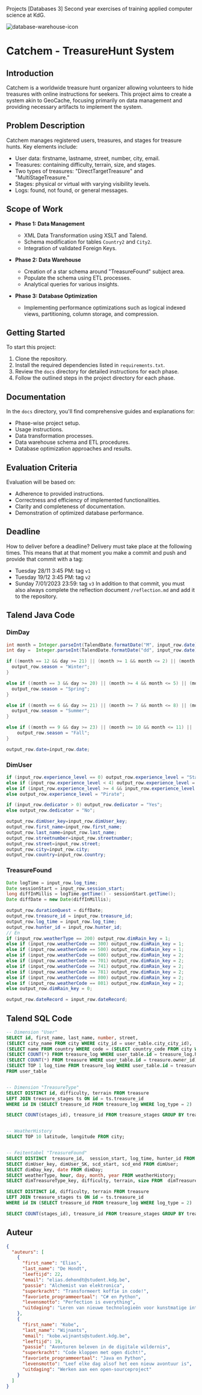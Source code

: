 Projects [Databases 3] Second year exercises of training applied computer science at KdG.

![database-warehouse-icon](/images/database-warehouse-icon.png)
# Catchem - TreasureHunt System

## Introduction

Catchem is a worldwide treasure hunt organizer allowing volunteers to hide treasures with online instructions for seekers. This project aims to create a system akin to GeoCache, focusing primarily on data management and providing necessary artifacts to implement the system.


## Problem Description

Catchem manages registered users, treasures, and stages for treasure hunts. Key elements include:

- User data: firstname, lastname, street, number, city, email.
- Treasures: containing difficulty, terrain, size, and stages.
- Two types of treasures: "DirectTargetTreasure" and "MultiStageTreasure."
- Stages: physical or virtual with varying visibility levels.
- Logs: found, not found, or general messages.

## Scope of Work

- **Phase 1: Data Management**
  - XML Data Transformation using XSLT and Talend.
  - Schema modification for tables `Country2` and `City2`.
  - Integration of validated Foreign Keys.
  
- **Phase 2: Data Warehouse**
  - Creation of a star schema around "TreasureFound" subject area.
  - Populate the schema using ETL processes.
  - Analytical queries for various insights.

- **Phase 3: Database Optimization**
  - Implementing performance optimizations such as logical indexed views, partitioning, column storage, and compression.

## Getting Started

To start this project:

1. Clone the repository.
2. Install the required dependencies listed in `requirements.txt`.
3. Review the `docs` directory for detailed instructions for each phase.
4. Follow the outlined steps in the project directory for each phase.

## Documentation

In the `docs` directory, you'll find comprehensive guides and explanations for:

- Phase-wise project setup.
- Usage instructions.
- Data transformation processes.
- Data warehouse schema and ETL procedures.
- Database optimization approaches and results.

## Evaluation Criteria

Evaluation will be based on:

- Adherence to provided instructions.
- Correctness and efficiency of implemented functionalities.
- Clarity and completeness of documentation.
- Demonstration of optimized database performance.

## Deadline

How to deliver before a deadline?
Delivery must take place at the following times.
This means that at that moment you make a commit and push and provide that commit with a tag:
- Tuesday 28/11 3:45 PM: tag `v1`
- Tuesday 19/12 3:45 PM: tag `v2`
- Sunday 7/01/2023 23:59: tag `v3`
In addition to that commit, you must also always complete the reflection document `/reflection.md` and add it to the repository.

## Talend Java Code

### DimDay
```Java
int month = Integer.parseInt(TalendDate.formatDate("M", input_row.date));
int day =  Integer.parseInt(TalendDate.formatDate("dd", input_row.date));

if ((month == 12 && day >= 21) || (month >= 1 && month <= 2) || (month == 3 && day < 20)) {
  output_row.season = "Winter";
}

else if ((month == 3 && day >= 20) || (month >= 4 && month <= 5) || (month == 6 && day < 21)) {
  output_row.season = "Spring";
}

else if ((month == 6 && day >= 21) || (month >= 7 && month <= 8) || (month == 9 && day < 23)) {
  output_row.season = "Summer";
}

else if ((month == 9 && day >= 23) || (month >= 10 && month <= 11) || (month == 12 && day < 21)) {
	output_row.season = "Fall";
}

output_row.date=input_row.date;
```

### DimUser
```Java
if (input_row.experience_level == 0) output_row.experience_level = "Starter";
else if (input_row.experience_level < 4) output_row.experience_level = "Amateur";
else if (input_row.experience_level >= 4 && input_row.experience_level <= 10) output_row.experience_level = "Professional";
else output_row.experience_level = "Pirate";

if (input_row.dedicator > 0) output_row.dedicator = "Yes";
else output_row.dedicator = "No";

output_row.dimUser_key=input_row.dimUser_key;
output_row.first_name=input_row.first_name;
output_row.last_name=input_row.last_name;
output_row.streetnumber=input_row.streetnumber;
output_row.street=input_row.street;
output_row.city=input_row.city;
output_row.country=input_row.country;
```

### TreasureFound
```Java
Date logTime = input_row.log_time;
Date sessionStart = input_row.session_start;
long diffInMillis = logTime.getTime() - sessionStart.getTime();
Date diffDate = new Date(diffInMillis);

output_row.durationQuest = diffDate;
output_row.treasure_id = input_row.treasure_id;
output_row.log_time = input_row.log_time;
output_row.hunter_id = input_row.hunter_id;
// En
if (input_row.weatherType == 200) output_row.dimRain_key = 1;
else if (input_row.weatherCode == 300) output_row.dimRain_key = 1;
else if (input_row.weatherCode == 500) output_row.dimRain_key = 1;
else if (input_row.weatherCode == 600) output_row.dimRain_key = 2;
else if (input_row.weatherCode == 701) output_row.dimRain_key = 2;
else if (input_row.weatherCode == 741) output_row.dimRain_key = 2;
else if (input_row.weatherCode == 781) output_row.dimRain_key = 2;
else if (input_row.weatherCode == 800) output_row.dimRain_key = 2;
else if (input_row.weatherCode == 801) output_row.dimRain_key = 2;
else output_row.dimRain_key = 0;

output_row.dateRecord = input_row.dateRecord;
```

## Talend SQL Code
```SQL
-- Dimension "User"
SELECT id, first_name, last_name, number, street,
(SELECT city_name FROM city WHERE city_id = user_table.city_city_id),
(SELECT name FROM country WHERE code = (SELECT country_code FROM city WHERE city_id = user_table.city_city_id)),
(SELECT COUNT(*) FROM treasure_log WHERE user_table.id = treasure_log.hunter_id),
(SELECT COUNT(*) FROM treasure WHERE user_table.id = treasure.owner_id),
(SELECT TOP 1 log_time FROM treasure_log WHERE user_table.id = treasure_log.hunter_id)
FROM user_table


-- Dimension "TreasureType"
SELECT DISTINCT id, difficulty, terrain FROM treasure
LEFT JOIN treasure_stages ts ON id = ts.treasure_id
WHERE id IN (SELECT treasure_id FROM treasure_log WHERE log_type = 2)

SELECT COUNT(stages_id), treasure_id FROM treasure_stages GROUP BY treasure_id;


-- WeatherHistory
SELECT TOP 10 latitude, longitude FROM city;


-- Feitentabel "TreasureFound"
SELECT DISTINCT  treasure_id,  session_start, log_time, hunter_id FROM treasure_log WHERE log_type = 2;
SELECT dimUser_key, dimUser_SK, scd_start, scd_end FROM	dimUser;
SELECT dimDay_key, date FROM dimDay;
SELECT weatherType, hour, day, month, year FROM weatherHistory;
SELECT dimTreasureType_key, difficulty, terrain, size FROM	dimTreasureType;

SELECT DISTINCT id, difficulty, terrain FROM treasure
LEFT JOIN treasure_stages ts ON id = ts.treasure_id
WHERE id IN (SELECT treasure_id FROM treasure_log WHERE log_type = 2)

SELECT COUNT(stages_id), treasure_id FROM treasure_stages GROUP BY treasure_id;
```

## Auteur
```JSON
{
  "auteurs": [
    {
      "first_name": "Elias",
      "last_name": "De Hondt",
      "leeftijd": 22,
      "email": "elias.dehondt@student.kdg.be",
      "passie": "Alchemist van elektronica",
      "superkracht": "Transformeert koffie in code!",
      "favoriete_programmeertaal": "C# en Python",
      "levensmotto": "Perfection is everything",
      "uitdaging": "Leren van nieuwe technologieën voor kunstmatige intelligentie en machine learning"
    },
    {
      "first_name": "Kobe",
      "last_name": "Wijnants",
      "email": "kobe.wijnants@student.kdg.be",
      "leeftijd": 19,
      "passie": "Avonturen beleven in de digitale wildernis",
      "superkracht": "Code kloppen met ogen dicht!",
      "favoriete_programmeertaal": "Java en Python",
      "levensmotto": "Leef elke dag alsof het een nieuw avontuur is",
      "uitdaging": "Werken aan een open-sourceproject"
    }
  ]
}
```
